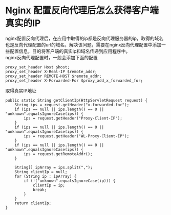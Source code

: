 # Nginx 配置反向代理后怎么获得客户端真实的IP
nginx配置反向代理后，在应用中取得的ip都是反向代理服务器的ip，取得的域名也是反向代理配置的url的域名，解决该问题，需要在nginx反向代理配置中添加一些配置信息，目的将客户端的真实ip和域名传递到应用程序中。  
nginx反向代理配置时，一般会添加下面的配置
```
proxy_set_header Host $host;
proxy_set_header X-Real-IP $remote_addr;
proxy_set_header REMOTE-HOST $remote_addr;
proxy_set_header X-Forwarded-For $proxy_add_x_forwarded_for;
```
取得真实IP地址
```
public static String getClientIp(HttpServletRequest request) {
    String ips = request.getHeader("x-forwarded-for");
    if (ips == null || ips.length() == 0 || "unknown".equalsIgnoreCase(ips)) {
        ips = request.getHeader("Proxy-Client-IP");
    }
    if (ips == null || ips.length() == 0 || "unknown".equalsIgnoreCase(ips)) {
        ips = request.getHeader("WL-Proxy-Client-IP");
    }
    if (ips == null || ips.length() == 0 || "unknown".equalsIgnoreCase(ips)) {
        ips = request.getRemoteAddr();
    }

    String[] ipArray = ips.split(",");
    String clientIp = null;
    for (String ip : ipArray) {
        if (!("unknown".equalsIgnoreCase(ip))) {
            clientIp = ip;
            break;
        }
    }
    return clientIp;
}
```
